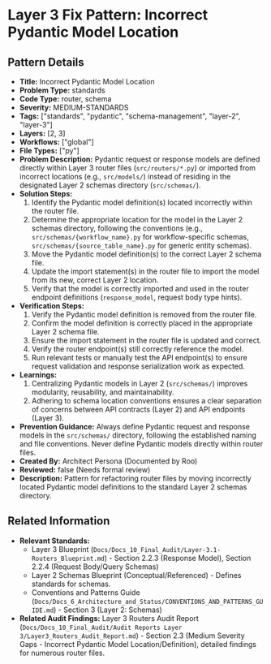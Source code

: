 # Layer 3 Fix Pattern: Incorrect Pydantic Model Location

## Pattern Details

*   **Title:** Incorrect Pydantic Model Location
*   **Problem Type:** standards
*   **Code Type:** router, schema
*   **Severity:** MEDIUM-STANDARDS
*   **Tags:** ["standards", "pydantic", "schema-management", "layer-2", "layer-3"]
*   **Layers:** [2, 3]
*   **Workflows:** ["global"]
*   **File Types:** ["py"]
*   **Problem Description:** Pydantic request or response models are defined directly within Layer 3 router files (`src/routers/*.py`) or imported from incorrect locations (e.g., `src/models/`) instead of residing in the designated Layer 2 schemas directory (`src/schemas/`).
*   **Solution Steps:**
    1.  Identify the Pydantic model definition(s) located incorrectly within the router file.
    2.  Determine the appropriate location for the model in the Layer 2 schemas directory, following the conventions (e.g., `src/schemas/{workflow_name}.py` for workflow-specific schemas, `src/schemas/{source_table_name}.py` for generic entity schemas).
    3.  Move the Pydantic model definition(s) to the correct Layer 2 schema file.
    4.  Update the import statement(s) in the router file to import the model from its new, correct Layer 2 location.
    5.  Verify that the model is correctly imported and used in the router endpoint definitions (`response_model`, request body type hints).
*   **Verification Steps:**
    1.  Verify the Pydantic model definition is removed from the router file.
    2.  Confirm the model definition is correctly placed in the appropriate Layer 2 schema file.
    3.  Ensure the import statement in the router file is updated and correct.
    4.  Verify the router endpoint(s) still correctly reference the model.
    5.  Run relevant tests or manually test the API endpoint(s) to ensure request validation and response serialization work as expected.
*   **Learnings:**
    1.  Centralizing Pydantic models in Layer 2 (`src/schemas/`) improves modularity, reusability, and maintainability.
    2.  Adhering to schema location conventions ensures a clear separation of concerns between API contracts (Layer 2) and API endpoints (Layer 3).
*   **Prevention Guidance:** Always define Pydantic request and response models in the `src/schemas/` directory, following the established naming and file conventions. Never define Pydantic models directly within router files.
*   **Created By:** Architect Persona (Documented by Roo)
*   **Reviewed:** false (Needs formal review)
*   **Description:** Pattern for refactoring router files by moving incorrectly located Pydantic model definitions to the standard Layer 2 schemas directory.

## Related Information

*   **Relevant Standards:**
    *   Layer 3 Blueprint (`Docs/Docs_10_Final_Audit/Layer-3.1-Routers_Blueprint.md`) - Section 2.2.3 (Response Model), Section 2.2.4 (Request Body/Query Schemas)
    *   Layer 2 Schemas Blueprint (Conceptual/Referenced) - Defines standards for schemas.
    *   Conventions and Patterns Guide (`Docs/Docs_6_Architecture_and_Status/CONVENTIONS_AND_PATTERNS_GUIDE.md`) - Section 3 (Layer 2: Schemas)
*   **Related Audit Findings:** Layer 3 Routers Audit Report (`Docs/Docs_10_Final_Audit/Audit Reports Layer 3/Layer3_Routers_Audit_Report.md`) - Section 2.3 (Medium Severity Gaps - Incorrect Pydantic Model Location/Definition), detailed findings for numerous router files.